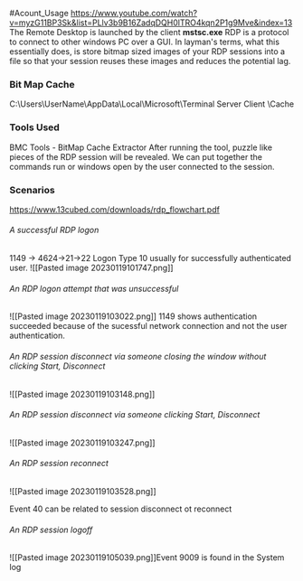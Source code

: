 #Acount_Usage
https://www.youtube.com/watch?v=myzG11BP3Sk&list=PLlv3b9B16ZadqDQH0lTRO4kqn2P1g9Mve&index=13
The Remote Desktop is launched by the client **mstsc.exe**
RDP is a protocol to connect to other windows PC over a GUI. In layman's terms, what this essentially does, is store bitmap sized images of your RDP sessions into a file so that your session reuses these images and reduces the potential lag.

### Bit Map Cache
C:\\Users\\UserName\\AppData\\Local\\Microsoft\\Terminal Server Client \\Cache



### Tools Used

BMC Tools - BitMap Cache Extractor
After running the tool, puzzle like pieces of the RDP session will be revealed. We can put together the commands run or windows open by the user connected to the session.

### Scenarios
https://www.13cubed.com/downloads/rdp_flowchart.pdf

###### A successful RDP logon 

1149 -> 4624->21->22
Logon Type 10 usually for successfully authenticated user. 
![[Pasted image 20230119101747.png]]


###### An RDP logon attempt that was unsuccessful 
![[Pasted image 20230119103022.png]]
1149 shows authentication succeeded because of the sucessful network connection and not the user authentication.

###### An RDP session disconnect via someone closing the window without clicking Start, Disconnect 
![[Pasted image 20230119103148.png]]

###### An RDP session disconnect via someone clicking Start, Disconnect 
![[Pasted image 20230119103247.png]]

###### An RDP session reconnect 
![[Pasted image 20230119103528.png]]

Event 40 can be related to session disconnect ot reconnect

###### An RDP session logoff

![[Pasted image 20230119105039.png]]Event 9009 is found in the System log